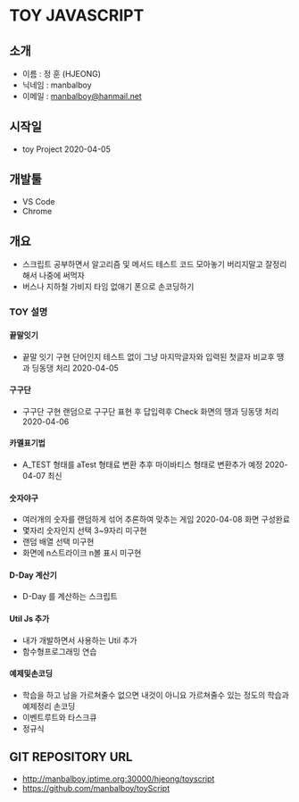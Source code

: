 # TOY JAVASCRIPT

## 소개 
- 이름 : 정 훈 (HJEONG)
- 닉네임 : manbalboy
- 이메일 : manbalboy@hanmail.net  

## 시작일
- toy Project 2020-04-05

## 개발툴 
- VS Code
- Chrome

## 개요
- 스크립트 공부하면서 알고리즘 및 메서드 테스트 코드 모아놓기 버리지말고 잘정리해서 나중에 써먹자 
- 버스나 지하철 가비지 타임 없애기 폰으로 손코딩하기

### TOY 설명
#### 끝말잇기 
- 끝말 잇기 구현 단어인지 테스트 없이 그냥 마지막글자와 입력된 첫글자 비교후 땡과 딩동댕 처리 2020-04-05
#### 구구단
- 구구단 구현 랜덤으로 구구단 표현 후 답입력후 Check 화면의 땡과 딩동댕 처리 2020-04-06
#### 카멜표기법
- A_TEST 형태를 aTest 형태료 변환 추후 마이바티스 형태로 변환추가 예정 2020-04-07 최신
#### 숫자야구 
- 여러개의 숫자를 랜덤하게 섞어 추론하여 맞추는 게임 2020-04-08 화면 구성완료
- 몇자리 숫자인지 선택 3~9자리 미구현
- 랜덤 배열 선택 미구현
- 화면에 n스트라이크 n볼 표시 미구현

#### D-Day 계산기
- D-Day 를 계산하는 스크립트 

#### Util Js 추가
- 내가 개발하면서 사용하는 Util 추가 
- 함수형프로그래밍 연습

#### 예제및손코딩
- 학습을 하고 남을 가르쳐줄수 없으면 내것이 아니요 가르쳐줄수 있는 정도의 학습과 예제정리 손코딩
- 이벤트루트와 타스크큐
- 정규식 

## GIT REPOSITORY URL
- http://manbalboy.iptime.org:30000/hjeong/toyscript
- https://github.com/manbalboy/toyScript
